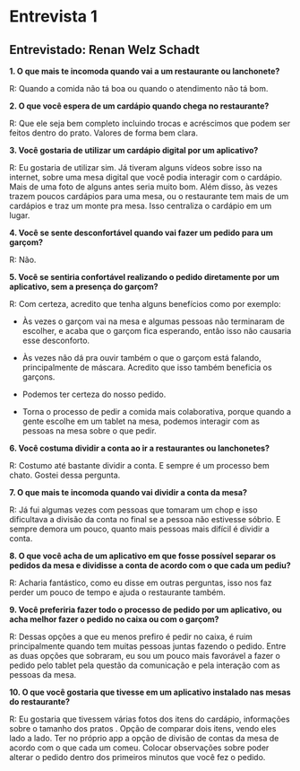 # Entrevista 1

## Entrevistado: Renan Welz Schadt

**1. O que mais te incomoda quando vai a um restaurante ou lanchonete?**

R: Quando a comida não tá boa ou quando o atendimento não tá bom.

**2. O que você espera de um cardápio quando chega no restaurante?**

R: Que ele seja bem completo incluindo trocas e acréscimos que podem ser feitos dentro do prato. Valores de forma bem clara.

**3. Você gostaria de utilizar um cardápio digital por um aplicativo?**

R: Eu gostaria de utilizar sim. Já tiveram alguns vídeos sobre isso na internet, sobre uma mesa digital que você podia interagir com o cardápio. Mais de uma foto de alguns antes seria muito bom. Além disso, às vezes trazem poucos cardápios para uma mesa, ou o restaurante tem mais de um cardápios e traz um monte pra mesa. Isso centraliza o cardápio em um lugar.

**4. Você se sente desconfortável quando vai fazer um pedido para um garçom?**

R: Não.

**5. Você se sentiria confortável realizando o pedido diretamente por um aplicativo, sem a presença do garçom?**

R: Com certeza, acredito que tenha alguns benefícios como por exemplo:

- Às vezes o garçom vai na mesa e algumas pessoas não terminaram de escolher, e acaba que o garçom fica esperando, então isso não causaria esse desconforto.

- Às vezes não dá pra ouvir também o que o garçom está falando, principalmente de máscara. Acredito que isso também beneficia os garçons.

- Podemos ter certeza do nosso pedido.

- Torna o processo de pedir a comida mais colaborativa, porque quando a gente escolhe em um tablet na mesa, podemos interagir com as pessoas na mesa sobre o que pedir.

**6. Você costuma dividir a conta ao ir a restaurantes ou lanchonetes?**

R: Costumo até bastante dividir a conta. E sempre é um processo bem chato. Gostei dessa pergunta.

**7. O que mais te incomoda quando vai dividir a conta da mesa?**

R: Já fui algumas vezes com pessoas que tomaram um chop e isso dificultava a divisão da conta no final se a pessoa não estivesse sóbrio. E sempre demora um pouco, quanto mais pessoas mais difícil é dividir a conta.

**8. O que você acha de um aplicativo em que fosse possível separar os pedidos da mesa e dividisse a conta de acordo com o que cada um pediu?**

R: Acharia fantástico, como eu disse em outras perguntas, isso nos faz perder um pouco de tempo e ajuda o restaurante também.

**9. Você preferiria fazer todo o processo de pedido por um aplicativo, ou acha melhor fazer o pedido no caixa ou com o garçom?**

R: Dessas opções a que eu menos prefiro é pedir no caixa, é ruim principalmente quando tem muitas pessoas juntas fazendo o pedido. Entre as duas opções que sobraram, eu sou um pouco mais favorável a fazer o pedido pelo tablet pela questão da comunicação e pela interação com as pessoas  da mesa.

**10. O que você gostaria que tivesse em um aplicativo instalado nas mesas do restaurante?**

R: Eu gostaria que tivessem várias fotos dos itens do cardápio, informações sobre o tamanho dos pratos . Opção de comparar dois itens, vendo eles lado a lado. Ter no próprio app a opção de divisão de contas da mesa de acordo com o que cada um comeu. Colocar observações sobre poder alterar o pedido dentro dos primeiros minutos que você fez o pedido.